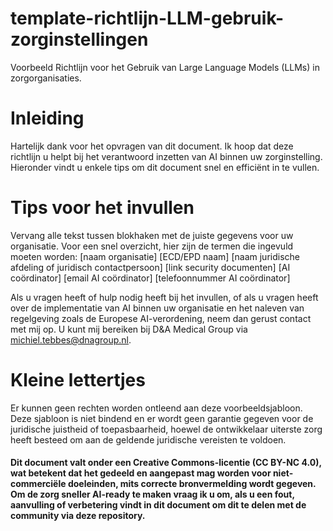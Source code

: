 # template-richtlijn-LLM-gebruik-zorginstellingen
Voorbeeld Richtlijn voor het Gebruik van Large Language Models (LLMs) in zorgorganisaties.

# Inleiding
Hartelijk dank voor het opvragen van dit document. Ik hoop dat deze richtlijn u helpt bij het verantwoord inzetten van AI binnen uw zorginstelling. Hieronder vindt u enkele tips om dit document snel en efficiënt in te vullen.
# Tips voor het invullen
Vervang alle tekst tussen blokhaken met de juiste gegevens voor uw organisatie.
Voor een snel overzicht, hier zijn de termen die ingevuld moeten worden:
	[naam organisatie]
	[ECD/EPD naam]
	[naam juridische afdeling of juridisch contactpersoon]
	[link security documenten]
	[AI coördinator]
	[email AI coördinator]
	[telefoonnummer AI coördinator]

Als u vragen heeft of hulp nodig heeft bij het invullen, of als u vragen heeft over de implementatie van AI binnen uw organisatie en het naleven van regelgeving zoals de Europese AI-verordening, neem dan gerust contact met mij op. U kunt mij bereiken bij D&A Medical Group via michiel.tebbes@dnagroup.nl.

# Kleine lettertjes
Er kunnen geen rechten worden ontleend aan deze voorbeeldsjabloon. Deze sjabloon is niet bindend en er wordt geen garantie gegeven voor de juridische juistheid of toepasbaarheid, hoewel de ontwikkelaar uiterste zorg heeft besteed om aan de geldende juridische vereisten te voldoen. 

#### Dit document valt onder een Creative Commons-licentie (CC BY-NC 4.0), wat betekent dat het gedeeld en aangepast mag worden voor niet-commerciële doeleinden, mits correcte bronvermelding wordt gegeven. Om de zorg sneller AI-ready te maken vraag ik u om, als u een fout, aanvulling of verbetering vindt in dit document om dit te delen met de community via deze repository.
